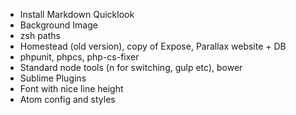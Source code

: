 * Install Markdown Quicklook
* Background Image
* zsh paths
* Homestead (old version), copy of Expose, Parallax website + DB
* phpunit, phpcs, php-cs-fixer
* Standard node tools (n for switching, gulp etc), bower
* Sublime Plugins
* Font with nice line height
* Atom config and styles
